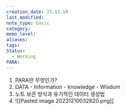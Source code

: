 ```yaml
---
creation_date: 23.12.10
last_modified: 
note_type: basic
category: 
memo_level: 
aliases: 
tags: 
Status:
  - Working
PARA:
---
```

1. PARA란 무엇인가?
2. DATA - Information - knowledge - Wisdom
4. 노트 보관 방식과 유기적인 데이터 생성법
3. ![[Pasted image 20231210032620.png]] 
